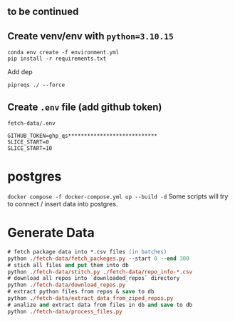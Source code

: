 ## to be continued

## Create venv/env with `python=3.10.15`
```
conda env create -f environment.yml 
pip install -r requirements.txt
```

Add dep
```
pipreqs ./ --force
```

## Create `.env` file (add github token)
`fetch-data/.env`
```
GITHUB_TOKEN=ghp_qs****************************
SLICE_START=0
SLICE_START=10
```

# postgres
`docker compose -f docker-compose.yml up --build -d`
Some scripts will try to connect / insert data into postgres. 


# Generate Data
```ps
# fetch package data into *.csv files (in batches)
python ./fetch-data/fetch_packeges.py --start 0 --end 300
# stich all files and put them into db
python ./fetch-data/stitch.py ./fetch-data/repo_info-*.csv
# download all repos into `downloaded_repos` directory
python ./fetch-data/download_repos.py
# extract python files from repos & save to db
python ./fetch-data/extract_data_from_ziped_repos.py
# analize and extract data from files in db and save to db
python ./fetch-data/process_files.py
```
